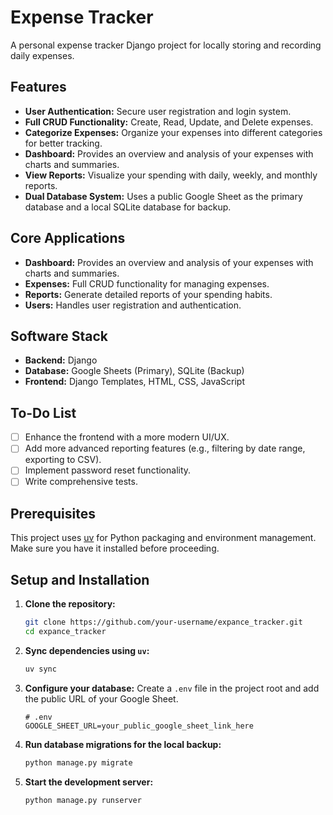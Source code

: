 # Expense Tracker

A personal expense tracker Django project for locally storing and recording daily expenses.

## Features

* **User Authentication:** Secure user registration and login system.
* **Full CRUD Functionality:** Create, Read, Update, and Delete expenses.
* **Categorize Expenses:** Organize your expenses into different categories for better tracking.
* **Dashboard:** Provides an overview and analysis of your expenses with charts and summaries.
* **View Reports:** Visualize your spending with daily, weekly, and monthly reports.
* **Dual Database System:** Uses a public Google Sheet as the primary database and a local SQLite database for backup.

## Core Applications

* **Dashboard:** Provides an overview and analysis of your expenses with charts and summaries.
* **Expenses:** Full CRUD functionality for managing expenses.
* **Reports:** Generate detailed reports of your spending habits.
* **Users:** Handles user registration and authentication.

## Software Stack

* **Backend:** Django
* **Database:** Google Sheets (Primary), SQLite (Backup)
* **Frontend:** Django Templates, HTML, CSS, JavaScript

## To-Do List

* [ ] Enhance the frontend with a more modern UI/UX.
* [ ] Add more advanced reporting features (e.g., filtering by date range, exporting to CSV).
* [ ] Implement password reset functionality.
* [ ] Write comprehensive tests.

## Prerequisites

This project uses [uv](https://github.com/astral-sh/uv) for Python packaging and environment management. Make sure you have it installed before proceeding.

## Setup and Installation

1. **Clone the repository:**

    ```bash
    git clone https://github.com/your-username/expance_tracker.git
    cd expance_tracker
    ```

2. **Sync dependencies using `uv`:**

    ```bash
    uv sync
    ```

3. **Configure your database:**
    Create a `.env` file in the project root and add the public URL of your Google Sheet.

    ```
    # .env
    GOOGLE_SHEET_URL=your_public_google_sheet_link_here
    ```

4. **Run database migrations for the local backup:**

    ```bash
    python manage.py migrate
    ```

5. **Start the development server:**

    ```bash
    python manage.py runserver
    ```
